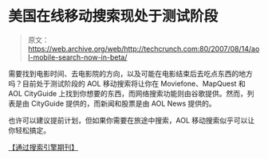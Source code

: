 # 美国在线移动搜索现处于测试阶段

> 原文：<https://web.archive.org/web/http://techcrunch.com:80/2007/08/14/aol-mobile-search-now-in-beta/>

需要找到电影时间、去电影院的方向，以及可能在电影结束后去吃点东西的地方吗？目前处于测试阶段的 AOL 移动搜索将让你在 Moviefone、MapQuest 和 AOL CityGuide 上找到你想要的东西，而网络搜索功能则由谷歌提供。然而，列表是由 CityGuide 提供的，而新闻和股票是由 AOL News 提供的。

也许可以建议提前计划，但如果你需要在旅途中搜索，AOL 移动搜索似乎可以让你轻松搞定。

[【通过搜索引擎期刊】](https://web.archive.org/web/20160410004637/http://www.searchenginejournal.com/aol-launches-aol-mobile-search-with-moviefone-cityguide-mapquest-content/5474/)